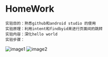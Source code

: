 HomeWork
=
    实验目的：熟悉github和android studio 的使用
    实验原理：利用intent和findbyid来进行页面间的跳转
    实验内容：深化hello world
    实验步骤：
![image1](https://github.com/ankleing/HomeWork/tree/master/image/image1.png)
![image2](https://github.com/ankleing/HomeWork/tree/master/image/image2.png)

